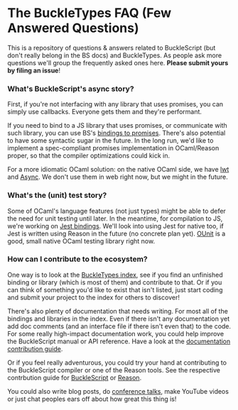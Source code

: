 # The BuckleTypes FAQ (Few Answered Questions)

This is a repository of questions & answers related to BuckleScript (but don't really belong in the BS docs) and BuckleTypes. As people ask more questions we'll group the frequently asked ones here. **Please submit yours by filing an issue**!

### What's BuckleScript's async story?
First, if you're not interfacing with any library that uses promises, you can simply use callbacks. Everyone gets them and they're performant.

If you need to bind to a JS library that uses promises, or communicate with such library, you can use BS's [bindings to promises](http://bucklescript.github.io/bucklescript/api/Js.Promise.html). There's also potential to have some syntactic sugar in the future. In the long run, we'd like to implement a spec-compliant promises implementation in OCaml/Reason proper, so that the compiler optimizations could kick in.

For a more idiomatic OCaml solution: on the native OCaml side, we have [lwt](http://ocsigen.org/lwt/) and [Async](https://ocaml.janestreet.com/ocaml-core/111.03.00/doc/async/#Std). We don't use them in web right now, but we might in the future.

### What's the (unit) test story?
Some of OCaml's language features (not just types) might be able to defer the need for unit testing until later. In the meantime, for compilation to JS, we're working on [Jest bindings](https://github.com/BuckleTypes/bs-jest). We'll look into using Jest for native too, if Jest is written using Reason in the future (no concrete plan yet). [OUnit](http://ounit.forge.ocamlcore.org) is a good, small native OCaml testing library right now.

### How can I contribute to the ecosystem?
One way is to look at the [BuckleTypes index](https://github.com/BuckleTypes/index), see if you find an unfinished binding or library (which is most of them) and contribute to that. Or if you can think of something you'd like to exist that isn't listed, just start coding and submit your project to the index for others to discover!

There's also plenty of documentation that needs writing. For most all of the bindings and libraries in the index. Even if there isn't any documentation yet add doc comments (and an interface file if there isn't even that) to the code. For some really high-impact documentation work, you could help improve the BuckleScript manual or API reference. Have a look at the [documentation contribution guide](http://bucklescript.github.io/bucklescript/Manual.html#_contributing_to_the_documentation).

Or if you feel really adventurous, you could try your hand at contributing to the BuckleScript compiler or one of the Reason tools. See the respective contrbution guide for [BuckleScript](http://bucklescript.github.io/bucklescript/Manual.html#_contributions) or [Reason](https://github.com/facebook/reason#contributing).

You could also write blog posts, do [conference talks](https://github.com/vramana/awesome-reasonml#reason-talks), make YouTube videos or just chat peoples ears off about how great this thing is!
